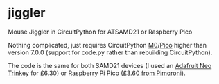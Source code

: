 # jiggler
Mouse Jiggler in CircuitPython for ATSAMD21 or Raspberry Pico

Nothing complicated, just requires CircuitPython [M0](https://circuitpython.org/board/neopixel_trinkey_m0/)/[Pico](https://circuitpython.org/board/raspberry_pi_pico/) higher than version 7.0.0 (support for code.py rather than rebuilding CircuitPython).

The code is the same for both SAMD21 devices (I used an [Adafruit Neo Trinkey](https://shop.pimoroni.com/products/adafruit-neo-trinkey-samd21-usb-key-with-4-neopixels) for £6.30) or Raspberry Pi Pico [(£3.60 from Pimoroni](https://shop.pimoroni.com/products/raspberry-pi-pico?variant=32402092294227)).
